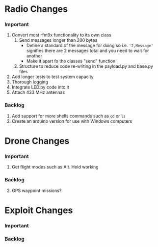 # Radio Changes
### Important
1. Convert most rfm9x functionality to its own class  
    1. Send messages longer than 200 bytes  
        - Define a standard of the message for doing so i.e. `'2,Message'` signifies there are 2 messages total and you need to wait for another
        - Make it apart fo the classes "send" function  
    2. Structure to reduce code re-writing in the payload.py and base.py files
2. Add longer tests to test system capacity
3. Thorough logging
4. Integrate LED.py code into it
5. Attach 433 MHz antennas

### Backlog
1. Add support for more shells commands such as `cd` or `ls`
2. Create an arduino version for use with Windows computers

# Drone Changes
### Important
1. Get flight modes such as Alt. Hold working
### Backlog
2. GPS waypoint missions?

# Exploit Changes
### Important
### Backlog
